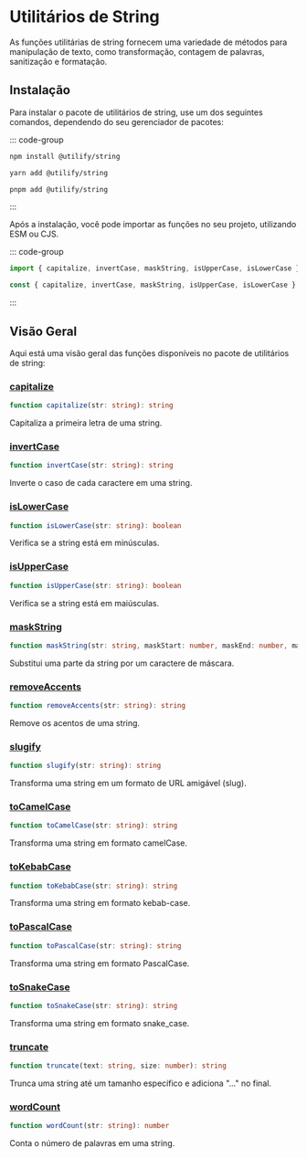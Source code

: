 # **Utilitários de String** <Badge type="tip" text="1.0.2" />

As funções utilitárias de string fornecem uma variedade de métodos para manipulação de texto, como transformação, contagem de palavras, sanitização e formatação.

## **Instalação**

Para instalar o pacote de utilitários de string, use um dos seguintes comandos, dependendo do seu gerenciador de pacotes:

::: code-group

```bash [npm]
npm install @utilify/string
```

```bash [yarn]
yarn add @utilify/string
```

```bash [pnpm]
pnpm add @utilify/string
```

:::

Após a instalação, você pode importar as funções no seu projeto, utilizando ESM ou CJS.

::: code-group

```typescript [esm]
import { capitalize, invertCase, maskString, isUpperCase, isLowerCase } from '@utilify/string';
```

```javascript [cjs]
const { capitalize, invertCase, maskString, isUpperCase, isLowerCase } = require('@utilify/string');
```

:::

## **Visão Geral**

Aqui está uma visão geral das funções disponíveis no pacote de utilitários de string:

### [capitalize](./capitalize.md)
```typescript
function capitalize(str: string): string
```
Capitaliza a primeira letra de uma string.

### [invertCase](./invertCase.md)
```typescript
function invertCase(str: string): string
```
Inverte o caso de cada caractere em uma string.

### [isLowerCase](./isLowerCase.md)
```typescript
function isLowerCase(str: string): boolean
```
Verifica se a string está em minúsculas.

### [isUpperCase](./isUpperCase.md)
```typescript
function isUpperCase(str: string): boolean
```
Verifica se a string está em maiúsculas.

### [maskString](./maskString.md)
```typescript
function maskString(str: string, maskStart: number, maskEnd: number, mask: string = '*'): string
```
Substitui uma parte da string por um caractere de máscara.

### [removeAccents](./removeAccents.md)
```typescript
function removeAccents(str: string): string
```
Remove os acentos de uma string.

### [slugify](./slugify.md)
```typescript
function slugify(str: string): string
```
Transforma uma string em um formato de URL amigável (slug).

### [toCamelCase](./toCamelCase.md)
```typescript
function toCamelCase(str: string): string
```
Transforma uma string em formato camelCase.

### [toKebabCase](./toKebabCase.md)
```typescript
function toKebabCase(str: string): string
```
Transforma uma string em formato kebab-case.

### [toPascalCase](./toPascalCase.md)
```typescript
function toPascalCase(str: string): string
```
Transforma uma string em formato PascalCase.

### [toSnakeCase](./toSnakeCase.md)
```typescript
function toSnakeCase(str: string): string
```
Transforma uma string em formato snake_case.

### [truncate](./truncate.md)
```typescript
function truncate(text: string, size: number): string
```
Trunca uma string até um tamanho específico e adiciona "..." no final.

### [wordCount](./wordCount.md)
```typescript
function wordCount(str: string): number
```
Conta o número de palavras em uma string.